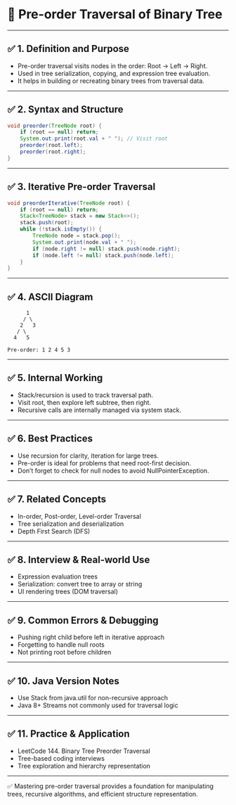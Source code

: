 # 🌲 Pre-order Traversal of Binary Tree

---

## ✅ 1. Definition and Purpose

- Pre-order traversal visits nodes in the order: Root → Left → Right.
- Used in tree serialization, copying, and expression tree evaluation.
- It helps in building or recreating binary trees from traversal data.

---

## ✅ 2. Syntax and Structure

```java
void preorder(TreeNode root) {
    if (root == null) return;
    System.out.print(root.val + " "); // Visit root
    preorder(root.left);
    preorder(root.right);
}
```

---

## ✅ 3. Iterative Pre-order Traversal

```java
void preorderIterative(TreeNode root) {
    if (root == null) return;
    Stack<TreeNode> stack = new Stack<>();
    stack.push(root);
    while (!stack.isEmpty()) {
        TreeNode node = stack.pop();
        System.out.print(node.val + " ");
        if (node.right != null) stack.push(node.right);
        if (node.left != null) stack.push(node.left);
    }
}
```

---

## ✅ 4. ASCII Diagram

```
      1
     / \
    2   3
   / \
  4   5

Pre-order: 1 2 4 5 3
```

---

## ✅ 5. Internal Working

- Stack/recursion is used to track traversal path.
- Visit root, then explore left subtree, then right.
- Recursive calls are internally managed via system stack.

---

## ✅ 6. Best Practices

- Use recursion for clarity, iteration for large trees.
- Pre-order is ideal for problems that need root-first decision.
- Don’t forget to check for null nodes to avoid NullPointerException.

---

## ✅ 7. Related Concepts

- In-order, Post-order, Level-order Traversal
- Tree serialization and deserialization
- Depth First Search (DFS)

---

## ✅ 8. Interview & Real-world Use

- Expression evaluation trees
- Serialization: convert tree to array or string
- UI rendering trees (DOM traversal)

---

## ✅ 9. Common Errors & Debugging

- Pushing right child before left in iterative approach
- Forgetting to handle null roots
- Not printing root before children

---

## ✅ 10. Java Version Notes

- Use Stack<TreeNode> from java.util for non-recursive approach
- Java 8+ Streams not commonly used for traversal logic

---

## ✅ 11. Practice & Application

- LeetCode 144. Binary Tree Preorder Traversal
- Tree-based coding interviews
- Tree exploration and hierarchy representation

---

✅ Mastering pre-order traversal provides a foundation for manipulating trees, recursive algorithms, and efficient structure representation.

